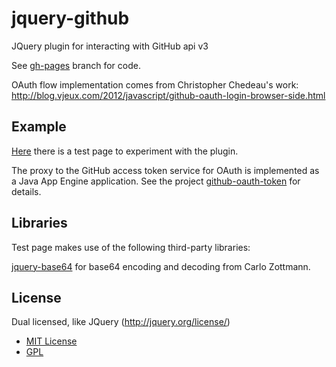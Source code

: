 jquery-github
=============

JQuery plugin for interacting with GitHub api v3

See <a href="https://github.com/alebellu/jquery-github/tree/gh-pages">gh-pages</a> branch for code.

OAuth flow implementation comes from Christopher Chedeau's work:
http://blog.vjeux.com/2012/javascript/github-oauth-login-browser-side.html

Example
------------
<a href="http://alebellu.github.com/jquery-github/test/test.html">Here</a> there is a test page to experiment with the plugin.

The proxy to the GitHub access token service for OAuth is implemented as a Java App Engine application.
See the project <a href="https://github.com/alebellu/github-oauth-token">github-oauth-token</a> for details.

Libraries
------------

Test page makes use of the following third-party libraries:

<a href="http://github.com/carlo/jquery-base64">jquery-base64</a> for base64 encoding and decoding from Carlo Zottmann.

License
------------
Dual licensed, like JQuery (http://jquery.org/license/)

- <a href="http://alebellu.github.com/licenses/MIT-LICENSE.txt">MIT License</a>
- <a href="http://alebellu.github.com/licenses/GPL-LICENSE.txt">GPL</a>
